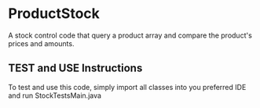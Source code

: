 # ProductStock
A stock control code that query a product array and compare the product's prices and amounts.

## TEST and USE Instructions
To test and use this code, simply import all classes into you preferred IDE and run StockTestsMain.java
